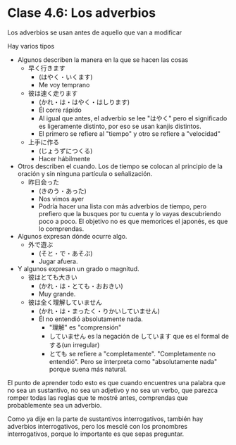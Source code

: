 # Clase 4.6: Los adverbios

Los adverbios se usan antes de aquello que van a modificar

Hay varios tipos

- Algunos describen la manera en la que se hacen las cosas
	- 早く行きます 
		- (はやく・いくます)
		- Me voy temprano
	- 彼は速く走ります 
		- (かれ・は・はやく・はしります)
		- Él corre rápido
		- Al igual que antes, el adverbio se lee "はやく" pero el significado es ligeramente distinto, por eso se usan kanjis distintos. 
		- El primero se refiere al "tiempo" y otro se refiere a "velocidad"
	- 上手に作る
		- (じょうずにつくる)
		- Hacer hábilmente
- Otros describen el cuando. Los de tiempo se colocan al principio de la oración y sin ninguna partícula o señalización.
	- 昨日会った
		- (きのう・あった)
		- Nos vimos ayer
		- Podría hacer una lista con más adverbios de tiempo, pero prefiero que la busques por tu cuenta y lo vayas descubriendo poco a poco. El objetivo no es que memorices el japonés, es que lo comprendas.
- Algunos expresan dónde ocurre algo.
	- 外で遊ぶ
		- (そと・で・あそぶ)
		- Jugar afuera.
- Y algunos expresan un grado o magnitud.
	- 彼はとても大きい
		- (かれ・は・とても・おおきい)
		- Muy grande.
	- 彼は全く理解していません
		- (かれ・は・まったく・りかいしていません)
		- Él no entendió absolutamente nada.
			- "理解" es "comprensión"
			- していません es la negación de しています que es el formal de する(un irregular)
			- とても se refiere a "completamente". "Completamente no entendió". Pero se interpreta como "absolutamente nada" porque suena más natural.

El punto de aprender todo esto es que cuando encuentres una palabra que no sea un sustantivo, no sea un adjetivo y no sea un verbo, que parezca romper todas las reglas que te mostré antes, comprendas que probablemente sea un adverbio.

Como ya dije en la parte de sustantivos interrogativos, también hay adverbios interrogativos, pero los mesclé con los pronombres interrogativos, porque lo importante es que sepas preguntar.
